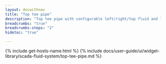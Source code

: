 ```yaml
---
layout: docwithnav
title: "Top tee pipe"
description: "Top tee pipe with configurable left/right/top fluid and leak visualizations."
breadcrumbs: "true"
breadcrumbs-steps: "2"
hidetoc: "true"

---
```

{% include get-hosts-name.html %}
{% include docs/user-guide/ui/widget-library/scada-fluid-system/top-tee-pipe.md %}
